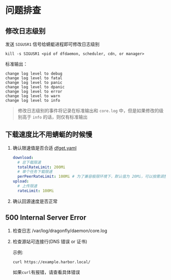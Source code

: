 # 问题排查

## 修改日志级别

发送 `SIGUSR1` 信号给蜻蜓进程即可修改日志级别

```shell
kill -s SIGUSR1 <pid of dfdaemon, scheduler, cdn, or manager>
```

标准输出：
```text
change log level to debug
change log level to fatal
change log level to panic
change log level to dpanic
change log level to error
change log level to warn
change log level to info
```

> 修改日志级别的事件将记录在标准输出和 `core.log` 中，但是如果修改的级别高于 `info` 的话，则仅有标准输出

## 下载速度比不用蜻蜓的时候慢

1. 确认限速值是否合适 [dfget.yaml](https://github.com/dragonflyoss/Dragonfly2/blob/main/docs/zh-CN/config/dfget.yaml#L61)

    ```yaml
    download:
      # 总下载限速
      totalRateLimit: 200Mi
      # 单个任务下载限速
      perPeerRateLimit: 100Mi # 为了兼容极限环境下，默认值为 20Mi，可以按需调整
    upload:
      # 上传限速
      rateLimit: 100Mi
    ```

2. 确认回源速度是否正常

## 500 Internal Server Error

1. 检查日志 /var/log/dragonfly/daemon/core.log

2. 检查源站可连接行(DNS 错误 or 证书)

    示例:

    ```shell
    curl https://example.harbor.local/
    ```

    如果`curl`有报错，请查看具体错误
